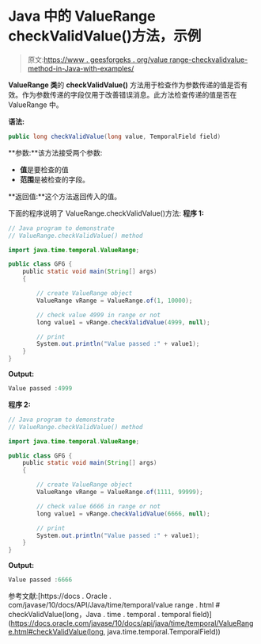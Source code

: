 # Java 中的 ValueRange checkValidValue()方法，示例

> 原文:[https://www . geesforgeks . org/value range-checkvalidvalue-method-in-Java-with-examples/](https://www.geeksforgeeks.org/valuerange-checkvalidvalue-method-in-java-with-examples/)

**ValueRange 类**的 **checkValidValue()** 方法用于检查作为参数传递的值是否有效。作为参数传递的字段仅用于改善错误消息。此方法检查传递的值是否在 ValueRange 中。

**语法:**

```java
public long checkValidValue(long value, TemporalField field)

```

**参数:**该方法接受两个参数:

*   **值**是要检查的值
*   **范围**是被检查的字段。

**返回值:**这个方法返回传入的值。

下面的程序说明了 ValueRange.checkValidValue()方法:
**程序 1:**

```java
// Java program to demonstrate
// ValueRange.checkValidValue() method

import java.time.temporal.ValueRange;

public class GFG {
    public static void main(String[] args)
    {

        // create ValueRange object
        ValueRange vRange = ValueRange.of(1, 10000);

        // check value 4999 in range or not
        long value1 = vRange.checkValidValue(4999, null);

        // print
        System.out.println("Value passed :" + value1);
    }
}
```

**Output:**

```java
Value passed :4999

```

**程序 2:**

```java
// Java program to demonstrate
// ValueRange.checkValidValue() method

import java.time.temporal.ValueRange;

public class GFG {
    public static void main(String[] args)
    {

        // create ValueRange object
        ValueRange vRange = ValueRange.of(1111, 99999);

        // check value 6666 in range or not
        long value1 = vRange.checkValidValue(6666, null);

        // print
        System.out.println("Value passed :" + value1);
    }
}
```

**Output:**

```java
Value passed :6666

```

参考文献:[https://docs . Oracle . com/javase/10/docs/API/Java/time/temporal/value range . html # checkValidValue(long，Java . time . temporal . temporal field)](https://docs.oracle.com/javase/10/docs/api/java/time/temporal/ValueRange.html#checkValidValue(long, java.time.temporal.TemporalField))